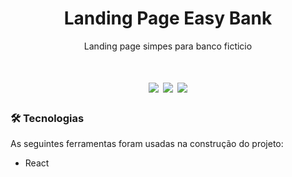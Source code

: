 <h1 align="center">Landing Page Easy Bank</h1>
<p align="center">Landing page simpes para banco ficticio</p>


<h1 align="center">
  <img src = "./assets/header" />
  <img src = "./assets/main" />
  <img src = "./assets/bottom" />
</h1>

### 🛠 Tecnologias

As seguintes ferramentas foram usadas na construção do projeto:

- React

